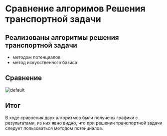 # Сравнение алгоримов Решения транспортной задачи

## Реализованы алгоритмы решения транспортной задачи 
- методом потенциалов
- метод искусственного базиса

## Сравнение
![default](https://cloud.githubusercontent.com/assets/5636129/20757042/e32da14c-b725-11e6-9e40-ef078e3e265f.png)

## Итог
В ходе сравнения двух алгоритмов были получены графики с результатами, из них явно видно, что при решении транспортной задачи следует пользоваться методом потенциалов.
